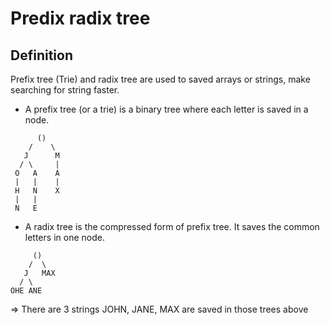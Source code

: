 
# Predix radix tree

## Definition

Prefix tree (Trie) and radix tree are used to saved arrays or strings, make searching for string faster.

* A prefix tree (or a trie) is a binary tree where each letter is saved in a node.  

```
      ()
    /    \
   J      M
  / \     |
 O   A    A 
 |   |    |
 H   N    X
 |   |
 N   E         
```

* A radix tree is the compressed form of prefix tree. It saves the common letters in one node.

```
     ()
    /  \
   J   MAX
  / \ 
OHE ANE         
```

=> There are 3 strings JOHN, JANE, MAX are saved in those trees above
